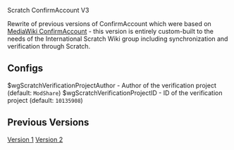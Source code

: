Scratch ConfirmAccount V3

Rewrite of previous versions of ConfirmAccount which were based on [MediaWiki ConfirmAccount](https://mediawiki.org/wiki/Extension:ConfirmAccount) - this version is entirely custom-built to the needs of the International Scratch Wiki group including synchronization and verification through Scratch.

## Configs
$wgScratchVerificationProjectAuthor - Author of the verification project (default: `ModShare`)
$wgScratchVerificationProjectID - ID of the verification project (default: `10135908`)
## Previous Versions
[Version 1](https://github.com/jacob-g/scratch-confirmaccount)
[Version 2](https://github.com/InternationalScratchWiki/scratch-confirmaccount-v2)
